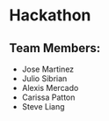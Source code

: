 # Hackathon

## Team Members:
*  Jose Martinez
*  Julio Sibrian
*  Alexis Mercado
*  Carissa Patton
*  Steve Liang

